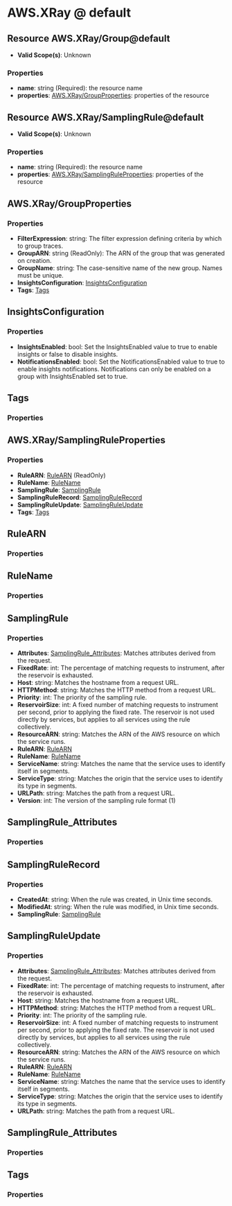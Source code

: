 # AWS.XRay @ default

## Resource AWS.XRay/Group@default
* **Valid Scope(s)**: Unknown
### Properties
* **name**: string (Required): the resource name
* **properties**: [AWS.XRay/GroupProperties](#awsxraygroupproperties): properties of the resource

## Resource AWS.XRay/SamplingRule@default
* **Valid Scope(s)**: Unknown
### Properties
* **name**: string (Required): the resource name
* **properties**: [AWS.XRay/SamplingRuleProperties](#awsxraysamplingruleproperties): properties of the resource

## AWS.XRay/GroupProperties
### Properties
* **FilterExpression**: string: The filter expression defining criteria by which to group traces.
* **GroupARN**: string (ReadOnly): The ARN of the group that was generated on creation.
* **GroupName**: string: The case-sensitive name of the new group. Names must be unique.
* **InsightsConfiguration**: [InsightsConfiguration](#insightsconfiguration)
* **Tags**: [Tags](#tags)

## InsightsConfiguration
### Properties
* **InsightsEnabled**: bool: Set the InsightsEnabled value to true to enable insights or false to disable insights.
* **NotificationsEnabled**: bool: Set the NotificationsEnabled value to true to enable insights notifications. Notifications can only be enabled on a group with InsightsEnabled set to true.

## Tags
### Properties

## AWS.XRay/SamplingRuleProperties
### Properties
* **RuleARN**: [RuleARN](#rulearn) (ReadOnly)
* **RuleName**: [RuleName](#rulename)
* **SamplingRule**: [SamplingRule](#samplingrule)
* **SamplingRuleRecord**: [SamplingRuleRecord](#samplingrulerecord)
* **SamplingRuleUpdate**: [SamplingRuleUpdate](#samplingruleupdate)
* **Tags**: [Tags](#tags)

## RuleARN
### Properties

## RuleName
### Properties

## SamplingRule
### Properties
* **Attributes**: [SamplingRule_Attributes](#samplingruleattributes): Matches attributes derived from the request.
* **FixedRate**: int: The percentage of matching requests to instrument, after the reservoir is exhausted.
* **Host**: string: Matches the hostname from a request URL.
* **HTTPMethod**: string: Matches the HTTP method from a request URL.
* **Priority**: int: The priority of the sampling rule.
* **ReservoirSize**: int: A fixed number of matching requests to instrument per second, prior to applying the fixed rate. The reservoir is not used directly by services, but applies to all services using the rule collectively.
* **ResourceARN**: string: Matches the ARN of the AWS resource on which the service runs.
* **RuleARN**: [RuleARN](#rulearn)
* **RuleName**: [RuleName](#rulename)
* **ServiceName**: string: Matches the name that the service uses to identify itself in segments.
* **ServiceType**: string: Matches the origin that the service uses to identify its type in segments.
* **URLPath**: string: Matches the path from a request URL.
* **Version**: int: The version of the sampling rule format (1)

## SamplingRule_Attributes
### Properties

## SamplingRuleRecord
### Properties
* **CreatedAt**: string: When the rule was created, in Unix time seconds.
* **ModifiedAt**: string: When the rule was modified, in Unix time seconds.
* **SamplingRule**: [SamplingRule](#samplingrule)

## SamplingRuleUpdate
### Properties
* **Attributes**: [SamplingRule_Attributes](#samplingruleattributes): Matches attributes derived from the request.
* **FixedRate**: int: The percentage of matching requests to instrument, after the reservoir is exhausted.
* **Host**: string: Matches the hostname from a request URL.
* **HTTPMethod**: string: Matches the HTTP method from a request URL.
* **Priority**: int: The priority of the sampling rule.
* **ReservoirSize**: int: A fixed number of matching requests to instrument per second, prior to applying the fixed rate. The reservoir is not used directly by services, but applies to all services using the rule collectively.
* **ResourceARN**: string: Matches the ARN of the AWS resource on which the service runs.
* **RuleARN**: [RuleARN](#rulearn)
* **RuleName**: [RuleName](#rulename)
* **ServiceName**: string: Matches the name that the service uses to identify itself in segments.
* **ServiceType**: string: Matches the origin that the service uses to identify its type in segments.
* **URLPath**: string: Matches the path from a request URL.

## SamplingRule_Attributes
### Properties

## Tags
### Properties

